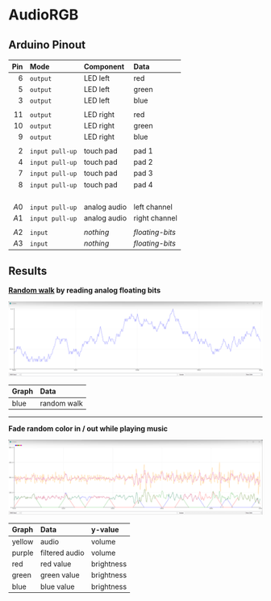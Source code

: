 
# AudioRGB

## Arduino Pinout

| Pin  | Mode            | Component    | Data            |
| ---: | :-------------- | :----------- | :-------------- |
|  $6$ | `output`        | LED left     | red             |
|  $5$ | `output`        | LED left     | green           |
|  $3$ | `output`        | LED left     | blue            |
|      |                 |              |                 |
| $11$ | `output`        | LED right    | red             |
| $10$ | `output`        | LED right    | green           |
|  $9$ | `output`        | LED right    | blue            |
|      |                 |              |                 |
|  $2$ | `input pull-up` | touch pad    | pad 1           |
|  $4$ | `input pull-up` | touch pad    | pad 2           |
|  $7$ | `input pull-up` | touch pad    | pad 3           |
|  $8$ | `input pull-up` | touch pad    | pad 4           |
|      | `             ` |              |                 |
| $A0$ | `input pull-up` | analog audio | left channel    |
| $A1$ | `input pull-up` | analog audio | right channel   |
|      |                 |              |                 |
| $A2$ | `input`         | *nothing*    | *floating-bits* |
| $A3$ | `input`         | *nothing*    | *floating-bits* |

## Results

**[Random walk](https://en.wikipedia.org/wiki/Random_walk) by reading analog floating bits**

![](img/random-walk-by-reading-analog-floating-bits.png)

| Graph | Data        |
| :---- | :---------- |
| blue  | random walk |

***

**Fade random color in / out while playing music**

![](img/fade-random-color-in-out.png)

| Graph  | Data           | y-value    |
| :----- | :------------- | :--------- |
| yellow | audio          | volume     |
| purple | filtered audio | volume     |
| red    | red value      | brightness |
| green  | green value    | brightness |
| blue   | blue value     | brightness |
